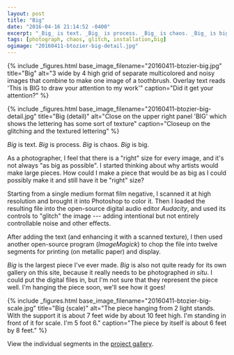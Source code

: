 ```yaml
---
layout: post
title: "Big"
date: "2016-04-16 21:14:52 -0400"
excerpt: "_Big_ is text. _Big_ is process. _Big_ is chaos. _Big_ is big."
tags: [photograph, chaos, glitch, installation,big]
ogimage: "20160411-btozier-big-detail.jpg"
---
```


{% include _figures.html
  base_image_filename="20160411-btozier-big.jpg"
  title="Big"
  alt="3 wide by 4 high grid of separate multicolored and noisy images that combine to make one image of a toothbrush. Overlay text reads 'This is BIG to draw your attention to my work'"
  caption="Did it get your attention?"
%}

{% include _figures.html
  base_image_filename="20160411-btozier-big-detail.jpg"
  title="Big (detail)"
  alt="Close on the upper right panel 'BIG' which shows the lettering has some sort of texture"
  caption="Closeup on the glitching and the textured lettering"
%}

_Big_ is text. _Big_ is process. _Big_ is chaos. _Big_ is big.

As a photographer, I feel that there is a "right" size for every image, and it's not always "as big as possible". I started thinking about why artists would make large pieces. How could I make a piece that would be as big as I could possibly make it and still have it be "right" size?

Starting from a single medium format film negative, I scanned it at high resolution and brought it into Photoshop to color it. Then I loaded the resulting file into the open-source digital audio editor _Audacity_, and used its controls to "glitch" the image --- adding intentional but not entirely controllable noise and other effects.

After adding the text (and enhancing it with a scanned texture), I then used another open-source program (_ImageMagick_) to chop the file into twelve segments for printing (on metallic paper) and display.

_Big_ is the largest piece I've ever made. _Big_ is also not quite ready for its own gallery on this site, because it really needs to be photographed _in situ_. I could put the digital files in, but I'm not sure that they represent the piece well. I'm hanging the piece soon, we'll see how it goes!

{% include _figures.html
  base_image_filename="20160411-btozier-big-scale.jpg"
  title="Big (scale)"
  alt="The piece hanging from 2 light stands. With the support it is about 7 feet wide by about 10 feet high. I'm standing in front of it for scale. I'm 5 foot 6."
  caption="The piece by itself is about 6 feet by 8 feet."
%}

View the individual segments in the [project gallery](/galleries/big/).
